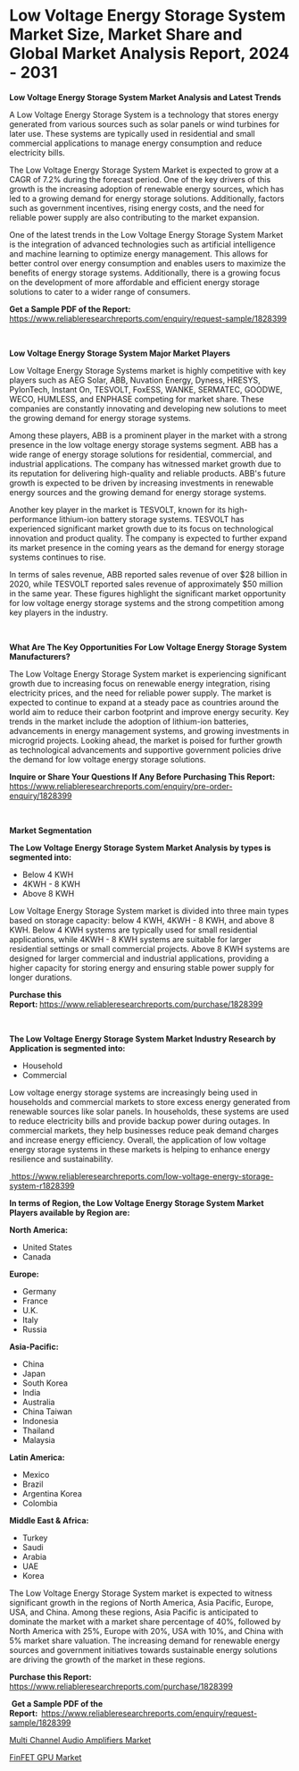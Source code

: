 <p><h1>Low Voltage Energy Storage System Market Size, Market Share and Global Market Analysis Report, 2024 - 2031</h1></p><p><strong>Low Voltage Energy Storage System Market Analysis and Latest Trends</strong></p>
<p><p>A Low Voltage Energy Storage System is a technology that stores energy generated from various sources such as solar panels or wind turbines for later use. These systems are typically used in residential and small commercial applications to manage energy consumption and reduce electricity bills.</p><p>The Low Voltage Energy Storage System Market is expected to grow at a CAGR of 7.2% during the forecast period. One of the key drivers of this growth is the increasing adoption of renewable energy sources, which has led to a growing demand for energy storage solutions. Additionally, factors such as government incentives, rising energy costs, and the need for reliable power supply are also contributing to the market expansion.</p><p>One of the latest trends in the Low Voltage Energy Storage System Market is the integration of advanced technologies such as artificial intelligence and machine learning to optimize energy management. This allows for better control over energy consumption and enables users to maximize the benefits of energy storage systems. Additionally, there is a growing focus on the development of more affordable and efficient energy storage solutions to cater to a wider range of consumers.</p></p>
<p><strong>Get a Sample PDF of the Report:&nbsp;</strong> <a href="https://www.reliableresearchreports.com/enquiry/request-sample/1828399">https://www.reliableresearchreports.com/enquiry/request-sample/1828399</a></p>
<p>&nbsp;</p>
<p><strong>Low Voltage Energy Storage System Major Market Players</strong></p>
<p><p>Low Voltage Energy Storage Systems market is highly competitive with key players such as AEG Solar, ABB, Nuvation Energy, Dyness, HRESYS, PylonTech, Instant On, TESVOLT, FoxESS, WANKE, SERMATEC, GOODWE, WECO, HUMLESS, and ENPHASE competing for market share. These companies are constantly innovating and developing new solutions to meet the growing demand for energy storage systems.</p><p>Among these players, ABB is a prominent player in the market with a strong presence in the low voltage energy storage systems segment. ABB has a wide range of energy storage solutions for residential, commercial, and industrial applications. The company has witnessed market growth due to its reputation for delivering high-quality and reliable products. ABB's future growth is expected to be driven by increasing investments in renewable energy sources and the growing demand for energy storage systems.</p><p>Another key player in the market is TESVOLT, known for its high-performance lithium-ion battery storage systems. TESVOLT has experienced significant market growth due to its focus on technological innovation and product quality. The company is expected to further expand its market presence in the coming years as the demand for energy storage systems continues to rise.</p><p>In terms of sales revenue, ABB reported sales revenue of over $28 billion in 2020, while TESVOLT reported sales revenue of approximately $50 million in the same year. These figures highlight the significant market opportunity for low voltage energy storage systems and the strong competition among key players in the industry.</p></p>
<p>&nbsp;</p>
<p><strong>What Are The Key Opportunities For Low Voltage Energy Storage System Manufacturers?</strong></p>
<p><p>The Low Voltage Energy Storage System market is experiencing significant growth due to increasing focus on renewable energy integration, rising electricity prices, and the need for reliable power supply. The market is expected to continue to expand at a steady pace as countries around the world aim to reduce their carbon footprint and improve energy security. Key trends in the market include the adoption of lithium-ion batteries, advancements in energy management systems, and growing investments in microgrid projects. Looking ahead, the market is poised for further growth as technological advancements and supportive government policies drive the demand for low voltage energy storage solutions.</p></p>
<p><strong>Inquire or Share Your Questions If Any Before Purchasing This Report:</strong> <a href="https://www.reliableresearchreports.com/enquiry/pre-order-enquiry/1828399">https://www.reliableresearchreports.com/enquiry/pre-order-enquiry/1828399</a></p>
<p>&nbsp;</p>
<p><strong>Market Segmentation</strong></p>
<p><strong>The Low Voltage Energy Storage System Market Analysis by types is segmented into:</strong></p>
<p><ul><li>Below 4 KWH</li><li>4KWH - 8 KWH</li><li>Above 8 KWH</li></ul></p>
<p><p>Low Voltage Energy Storage System market is divided into three main types based on storage capacity: below 4 KWH, 4KWH - 8 KWH, and above 8 KWH. Below 4 KWH systems are typically used for small residential applications, while 4KWH - 8 KWH systems are suitable for larger residential settings or small commercial projects. Above 8 KWH systems are designed for larger commercial and industrial applications, providing a higher capacity for storing energy and ensuring stable power supply for longer durations.</p></p>
<p><strong>Purchase this Report:&nbsp;</strong><a href="https://www.reliableresearchreports.com/purchase/1828399">https://www.reliableresearchreports.com/purchase/1828399</a></p>
<p>&nbsp;</p>
<p><strong>The Low Voltage Energy Storage System Market Industry Research by Application is segmented into:</strong></p>
<p><ul><li>Household</li><li>Commercial</li></ul></p>
<p><p>Low voltage energy storage systems are increasingly being used in households and commercial markets to store excess energy generated from renewable sources like solar panels. In households, these systems are used to reduce electricity bills and provide backup power during outages. In commercial markets, they help businesses reduce peak demand charges and increase energy efficiency. Overall, the application of low voltage energy storage systems in these markets is helping to enhance energy resilience and sustainability.</p></p>
<p><a href="https://www.reliableresearchreports.com/low-voltage-energy-storage-system-r1828399">&nbsp;https://www.reliableresearchreports.com/low-voltage-energy-storage-system-r1828399</a></p>
<p><strong>In terms of Region, the Low Voltage Energy Storage System Market Players available by Region are:</strong></p>
<p>
    <p> <strong> North America: </strong>
        <ul>
            <li>United States</li>
            <li>Canada</li>
        </ul>
        </p> 
    <p> <strong> Europe: </strong>
        <ul>
            <li>Germany</li>
            <li>France</li>
            <li>U.K.</li>
            <li>Italy</li>
            <li>Russia</li>
        </ul>
        </p> 
    <p> <strong> Asia-Pacific: </strong>
        <ul>
            <li>China</li>
            <li>Japan</li>
            <li>South Korea</li>
            <li>India</li>
            <li>Australia</li>
            <li>China Taiwan</li>
            <li>Indonesia</li>
            <li>Thailand</li>
            <li>Malaysia</li>
        </ul>
        </p> 
    <p> <strong> Latin America: </strong>
        <ul>
            <li>Mexico</li>
            <li>Brazil</li>
            <li>Argentina Korea</li>
            <li>Colombia</li>
        </ul>
        </p> 
    <p> <strong> Middle East & Africa: </strong>
        <ul>
            <li>Turkey</li>
            <li>Saudi</li>
            <li>Arabia</li>
            <li>UAE</li>
            <li>Korea</li>
        </ul>
    </p>
    </p>
<p><p>The Low Voltage Energy Storage System market is expected to witness significant growth in the regions of North America, Asia Pacific, Europe, USA, and China. Among these regions, Asia Pacific is anticipated to dominate the market with a market share percentage of 40%, followed by North America with 25%, Europe with 20%, USA with 10%, and China with 5% market share valuation. The increasing demand for renewable energy sources and government initiatives towards sustainable energy solutions are driving the growth of the market in these regions.</p></p>
<p><strong>Purchase this Report: </strong><a href="https://www.reliableresearchreports.com/purchase/1828399">https://www.reliableresearchreports.com/purchase/1828399</a></p>
<p>&nbsp;<strong>Get a Sample PDF of the Report:&nbsp;&nbsp;</strong><a href="https://www.reliableresearchreports.com/enquiry/request-sample/1828399">https://www.reliableresearchreports.com/enquiry/request-sample/1828399</a></p>
<p><strong></strong></p>
<p><p><a href="https://github.com/qdaxyrhp12/Market-Research-Report-List-1/blob/main/multi-channel-audio-amplifiers-market.md">Multi Channel Audio Amplifiers Market</a></p><p><a href="https://github.com/sajonf007/Market-Research-Report-List-1/blob/main/finfet-gpu-market.md">FinFET GPU Market</a></p></p>